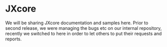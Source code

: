 JXcore 
======

We will be sharing JXcore documentation and samples here. Prior to second release, we were managing the bugs etc on our internal repository, recently we switched to here in order to let others to put their requests and reports. 

